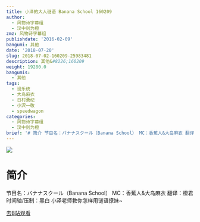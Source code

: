 ```yaml
---
title: 小泽的大人谜语 Banana School 160209
author:
  - 风物诗字幕组
  - 汉中则为橙
zmz: 风物诗字幕组
publishdate: '2016-02-09'
bangumi: 其他
date: '2018-07-20'
slug: 2018-07-02-160209-25983481
description: 其他&#8226;160209
weight: 19280.0
bangumis:
  - 其他
tags:
  - 设乐统
  - 大岛麻衣
  - 日村勇纪
  - 小沢一敬
  - speedwagon
categories:
  - 风物诗字幕组
  - 汉中则为橙
brief: '# 简介 节目名：バナナスクール（Banana School） MC：香蕉人&大岛麻衣 翻译：橙君 时间轴/压制：黑白 小泽老师教你怎样用谜语撩妹~'
---
```

![](https://i.imgur.com/t1Am7t4.jpg)
# 简介  
节目名：バナナスクール（Banana School）
MC：香蕉人&大岛麻衣
翻译：橙君 时间轴/压制：黑白
小泽老师教你怎样用谜语撩妹~  

[去B站观看](https://www.bilibili.com/video/av25983481/)
 
